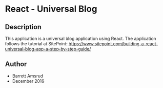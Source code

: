 # React - Universal Blog

## Description

This application is a universal blog application using React.  The application follows the tutorial at SitePoint:  https://www.sitepoint.com/building-a-react-universal-blog-app-a-step-by-step-guide/

## Author

- Barrett Amsrud
- December 2016
